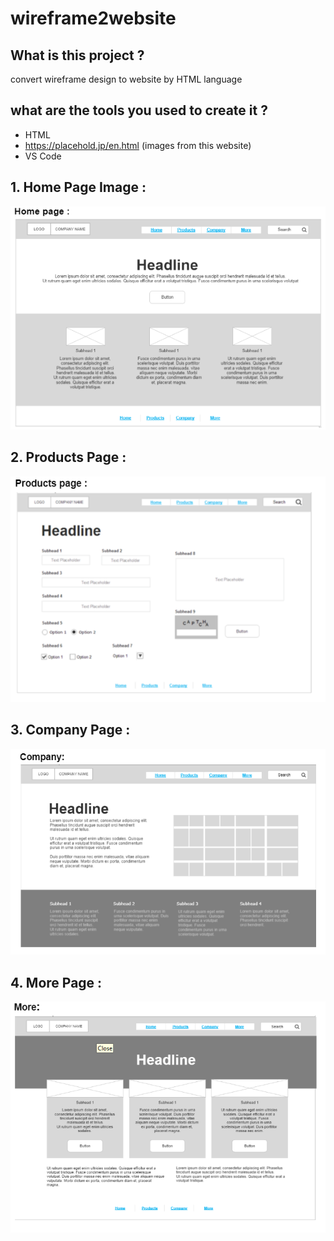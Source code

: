 # wireframe2website

## What is this project ?
convert wireframe design to website by HTML language
## what are the tools you used to create it ?
* HTML
* https://placehold.jp/en.html (images from this website)
* VS Code 


 ## 1. Home Page Image : 
![Home Page](./wireframe-image/homePage.png)
 ## 2. Products Page :
![Products Page](./wireframe-image/productsPage.png)
 ## 3. Company Page :
![Company Page](./wireframe-image/companyPage.png)
 ## 4. More Page :
![More Page](./wireframe-image/morePage.png)
